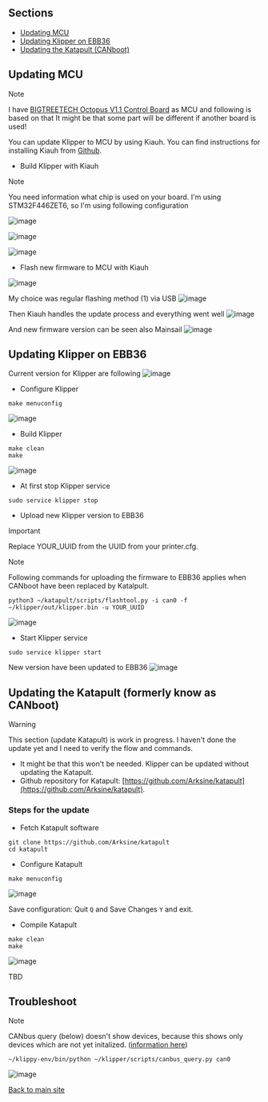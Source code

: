 ## Sections
* [Updating MCU](https://github.com/pannuhuone/Voron-CANBus/blob/main/update_klipper.md#updating-mcu)
* [Updating Klipper on EBB36](https://github.com/pannuhuone/Voron-CANBus/blob/main/update_klipper.md#updating-klipper-on-ebb36)
* [Updating the Katapult (CANboot)](https://github.com/pannuhuone/Voron-CANBus/blob/main/update_klipper.md#updating-the-katapult-formerly-know-as-canboot)

## Updating MCU

> [!NOTE]
> I have [BIGTREETECH Octopus V1.1 Control Board](https://biqu.equipment/products/bigtreetech-octopus-v1-1) as MCU and following is based on that
> It might be that some part will be different if another board is used!

You can update Klipper to MCU by using Kiauh. You can find instructions for installing Kiauh from [Github](https://github.com/dw-0/kiauh).

* Build Klipper with Kiauh
> [!NOTE]
> You need information what chip is used on your board. I'm using STM32F446ZET6, so I'm using following configuration

![image](https://github.com/pannuhuone/Voron-CANBus/assets/5571703/586bc7c8-a2ea-4864-a270-434bfafd2593)

![image](https://github.com/pannuhuone/Voron-CANBus/assets/5571703/30434315-4a01-4f5e-955e-d21dcd71751b)

![image](https://github.com/pannuhuone/Voron-CANBus/assets/5571703/9a2e633c-230b-48f4-a551-1e3d5d756471)

* Flash new firmware to MCU with Kiauh

![image](https://github.com/pannuhuone/Voron-CANBus/assets/5571703/2d3a0b72-c13f-4659-a1f9-4a027fd5ef9b)

My choice was regular flashing method (1) via USB
![image](https://github.com/pannuhuone/Voron-CANBus/assets/5571703/9f4389fc-ffdf-4bbb-8d7e-7102f7133c84)

Then Kiauh handles the update process and everything went well
![image](https://github.com/pannuhuone/Voron-CANBus/assets/5571703/0bea56cc-2430-410e-85df-2e8466eee8bc)

And new firmware version can be seen also Mainsail
![image](https://github.com/pannuhuone/Voron-CANBus/assets/5571703/c2dace2f-a0ba-4b42-a4c8-cfac3d6a320a)


## Updating Klipper on EBB36

Current version for Klipper are following
![image](https://github.com/pannuhuone/Voron-CANBus/assets/5571703/25805933-4f16-4f03-b72d-dcb3f15f28b5)

* Configure Klipper
```
make menuconfig
```
![image](https://github.com/pannuhuone/Voron-CANBus/assets/5571703/d18f6b6e-fa69-4471-9bad-2fef7b96c2f4)

* Build Klipper
```
make clean
make
```
![image](https://github.com/pannuhuone/Voron-CANBus/assets/5571703/7348d6d5-4906-4052-9e0b-227a13e010b7)


* At first stop Klipper service
```
sudo service klipper stop
```

* Upload new Klipper version to EBB36
> [!IMPORTANT]
> Replace YOUR_UUID from the UUID from your printer.cfg.

> [!NOTE]
> Following commands for uploading the firmware to EBB36 applies when CANboot have been replaced by Katalpult.

```
python3 ~/katapult/scripts/flashtool.py -i can0 -f ~/klipper/out/klipper.bin -u YOUR_UUID
```
![image](https://github.com/pannuhuone/Voron-CANBus/assets/5571703/a31f4b49-be8e-48bd-9f02-2a9cd16e5dd3)

* Start Klipper service
```
sudo service klipper start
```

New version have been updated to EBB36
![image](https://github.com/pannuhuone/Voron-CANBus/assets/5571703/a4dea366-f1f7-44e7-8957-5f7541d48bd7)


## Updating the Katapult (formerly know as CANboot)

> [!WARNING]
> This section (update Katapult) is work in progress. I haven't done the update yet and I need to verify the flow and commands.

* It might be that this won't be needed. Klipper can be updated without updating the Katapult.
* Github repository for Katapult: [https://github.com/Arksine/katapult](https://github.com/Arksine/katapult).

### Steps for the update
* Fetch Katapult software
```
git clone https://github.com/Arksine/katapult
cd katapult
```
* Configure Katapult
```
make menuconfig
```
![image](https://github.com/pannuhuone/Voron-CANBus/assets/5571703/0a8e0aff-3928-4fff-a568-689ff44df478)

Save configuration: Quit ```Q``` and Save Changes ```Y``` and exit.

* Compile Katapult
```
make clean
make
```
![image](https://github.com/pannuhuone/Voron-CANBus/assets/5571703/2ed0f09c-cb86-4240-94bb-487aa6d87864)

TBD

## Troubleshoot
> [!NOTE]
> CANbus query (below) doesn't show devices, because this shows only devices which are not yet initalized. ([information here](https://www.klipper3d.org/CANBUS.html#finding-the-canbus_uuid-for-new-micro-controllers))
```
~/klippy-env/bin/python ~/klipper/scripts/canbus_query.py can0
```
![image](https://github.com/pannuhuone/Voron-CANBus/assets/5571703/b9558c90-6127-4a9a-9432-e3ece5314e03)


[Back to main site](README.md)
